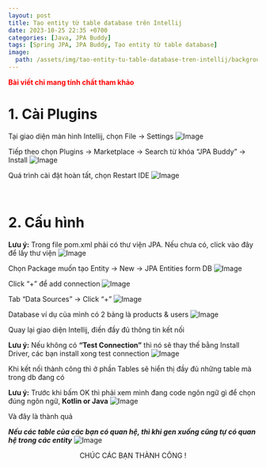 ```yaml
---
layout: post
title: Tạo entity từ table database trên Intellij
date: 2023-10-25 22:35 +0700
categories: [Java, JPA Buddy]
tags: [Spring JPA, JPA Buddy, Tạo entity từ table database]
image:
  path: /assets/img/tao-entity-tu-table-database-tren-intellij/background.jpg
---
```


<p style="color:red; font-weight:bold;">
Bài viết chỉ mang tính chất tham khảo
</p>

# **1. Cài Plugins**

Tại giao diện màn hình Intellij, chọn File -> Settings
![Image](/assets/img/tao-entity-tu-table-database-tren-intellij/image-1.png)

Tiếp theo chọn Plugins -> Marketplace -> Search từ khóa “JPA Buddy” -> Install
![Image](/assets/img/tao-entity-tu-table-database-tren-intellij/image-2.png)

Quá trình cài đặt hoàn tất, chọn Restart IDE
![Image](/assets/img/tao-entity-tu-table-database-tren-intellij/image-3.png)

<br/>

# **2. Cấu hình**

**Lưu ý:** Trong file pom.xml phải có thư viện JPA. Nếu chưa có, click vào đây để lấy thư viện
![Image](/assets/img/tao-entity-tu-table-database-tren-intellij/image-4.png)

Chọn Package muốn tạo Entity -> New -> JPA Entities form DB
![Image](/assets/img/tao-entity-tu-table-database-tren-intellij/image-5.png)

Click “+” để add connection
![Image](/assets/img/tao-entity-tu-table-database-tren-intellij/image-6.png)

Tab “Data Sources” -> Click “+”
![Image](/assets/img/tao-entity-tu-table-database-tren-intellij/image-7.png)

Database ví dụ của mình có 2 bảng là products & users
![Image](/assets/img/tao-entity-tu-table-database-tren-intellij/image-8.png)

Quay lại giao diện Intellij, điền đầy đủ thông tin kết nối

**Lưu ý:** Nếu không có **“Test Connection”** thì nó sẽ thay thế bằng Install Driver, các bạn install xong test connection
![Image](/assets/img/tao-entity-tu-table-database-tren-intellij/image-9.png)

Khi kết nối thành công thì ở phần Tables sẽ hiển thị đầy đủ những table mà trong db đang có

**Lưu ý:** Trước khi bấm OK thì phải xem mình đang code ngôn ngữ gì để chọn đúng ngôn ngữ, **Kotlin or Java**
![Image](/assets/img/tao-entity-tu-table-database-tren-intellij/image-10.png)

Và đây là thành quả

**_Nếu các table của các bạn có quan hệ, thì khi gen xuống cũng tự có quan hệ trong các entity_**
![Image](/assets/img/tao-entity-tu-table-database-tren-intellij/image-11.png)

<p align="center" >
 CHÚC CÁC BẠN THÀNH CÔNG !
</p>
